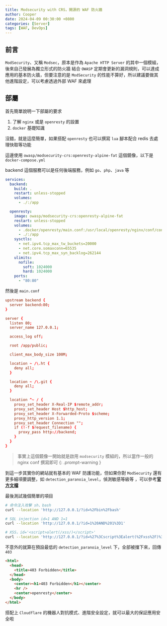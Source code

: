 ```yaml
---
title: Modsecurity with CRS，開源的 WAF 防火牆
author: Cooper
date: 2024-04-09 00:30:00 +0800
categories: [Server]
tags: [WAF, DevOps]
---
```


## 前言

`ModSecurity`、又稱 `Modsec`，原本是作為 `Apache HTTP Server` 的其中一個模組，後來自己發展為獨立形式的防火牆
結合 `OWASP` 定期會更新的漏洞規則，可以達成應用的基本防火牆，但要注意的是 `ModSecurity` 的性能不算好，所以建議要做其他進階設定，可以考慮透過外部 WAF 來處理

## 部屬

首先簡單說明一下部屬的要求

1. 了解 `nginx` 或是 `openresty` 的設置
2. `docker` 基礎知識

沒錯，就是這麼簡單，如果搭配 `openresty` 也可以撰寫 `lua` 腳本配合 redis 去處理快取等功能

這邊使用 `owasp/modsecurity-crs:openresty-alpine-fat` 這個鏡像，以下是 `docker-compose.yml`

backend 這個服務可以是任何後端服務，例如 `go`、`php`、`java` 等

```yaml
services:
  backend:
    build: .
    restart: unless-stopped
    volumes:
      - ./:/app

  openresty:
    image: owasp/modsecurity-crs:openresty-alpine-fat
    restart: unless-stopped
    volumes:
      - .docker/openresty/main.conf:/usr/local/openresty/nginx/conf/conf.d/main.conf
      - ./:/app
    sysctls:
      - net.ipv4.tcp_max_tw_buckets=20000
      - net.core.somaxconn=65535
      - net.ipv4.tcp_max_syn_backlog=262144
    ulimits:
      nofile:
        soft: 1024000
        hard: 1024000
    ports:
      - "80:80"
```

然後是 `main.conf`

```conf
upstream backend {
  server backend:80;
}

server {
  listen 80;
  server_name 127.0.0.1;

  access_log off;

  root /app/public;

  client_max_body_size 100M;

  location ~ /\.ht {
    deny all;
  }

  location ~ /\.git {
    deny all;
  }

  location ^~ / {
    proxy_set_header X-Real-IP $remote_addr;
    proxy_set_header Host $http_host;
    proxy_set_header X-Forwarded-Proto $scheme;
    proxy_http_version 1.1;
    proxy_set_header Connection "";
    if (!-f $request_filename) {
      proxy_pass http://backend;
    }
  }
}
```

> 事實上這個鏡像一開始就是啟用 `modsecurity` 模組的，所以當作一般的 nginx conf 撰寫即可
> {: .prompt-warning }

到這一步其實你的網站就有基本的 WAF 防護功能，但如果你對 `ModSecurity` 還有更多細項要調整，如 `detection_paranoia_level`，偵測敏感等級等
，可以參考[**官方文檔**][1]

最後測試幾個簡單的項目

```bash
# 命令注入攻擊 sh、bash
curl --location 'http://127.0.0.1/?id=%2Fbin%2Fbash'
```

```bash
# SQL injection id=1 AND 1=1
curl --location 'http://127.0.0.1/?id=1%20AND%201%3D1'
```

```bash
# XSS，id='<script>alert(/xss/)</script>'
curl --location 'http://127.0.0.1/?id=%27%3Cscript%3Ealert(%2Fxss%2F)%3C%2Fscript%3E%27'
```

不意外的就算在預設最低的 `detection_paranoia_level` 下，全部被擋下來，回傳 `403`

```html
<html>
  <head>
    <title>403 Forbidden</title>
  </head>
  <body>
    <center><h1>403 Forbidden</h1></center>
    <hr />
    <center>openresty</center>
  </body>
</html>
```

搭配上 `Cloudflare` 的機器人對抗模式、進階安全設定，就可以最大的保証應用安全啦

[1]: https://github.com/coreruleset/modsecurity-crs-docker
